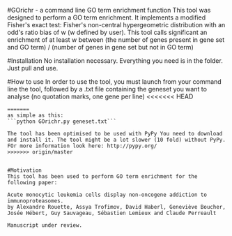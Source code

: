 #GOrichr - a command line GO term enrichment function
This tool was designed to perform a GO term enrichment.
It implements a modified Fisher's exact test: Fisher's non-central hypergeometric distribution with an odd's ratio bias of w (w defined by user).
This tool calls significant an enrichment of at least w between
(the number of genes present in gene set and GO term) / (number of genes in gene set but not in GO term)


#Installation
No installation necessary. Everything you need is in the folder. Just pull and use.

#How to use
In order to use the tool, you must launch from your command line the tool, followed by a .txt file containing the geneset you want to analyse (no quotation marks, one gene per line)
<<<<<<< HEAD
```
=======
as simple as this:
```python GOrichr.py geneset.txt```

The tool has been optimised to be used with PyPy You need to download and install it. The tool might be a lot slower (10 fold) without PyPy.
FOr more information look here: http://pypy.org/
>>>>>>> origin/master


#Motivation
This tool has been used to perform GO term enrichment for the following paper:

Acute monocytic leukemia cells display non-oncogene addiction to immunoproteasomes.
by Alexandre Rouette, Assya Trofimov, David Haberl, Geneviève Boucher, Josée Hébert, Guy Sauvageau, Sébastien Lemieux and Claude Perreault

Manuscript under review.

